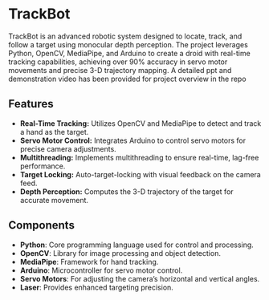 # TrackBot

TrackBot is an advanced robotic system designed to locate, track, and follow a target using monocular depth perception. The project leverages Python, OpenCV, MediaPipe, and Arduino to create a droid with real-time tracking capabilities, achieving over 90% accuracy in servo motor movements and precise 3-D trajectory mapping. A detailed ppt and demonstration video has been provided for project overview in the repo

## Features

- **Real-Time Tracking:** Utilizes OpenCV and MediaPipe to detect and track a hand as the target.
- **Servo Motor Control:** Integrates Arduino to control servo motors for precise camera adjustments.
- **Multithreading:** Implements multithreading to ensure real-time, lag-free performance.
- **Target Locking:** Auto-target-locking with visual feedback on the camera feed.
- **Depth Perception:** Computes the 3-D trajectory of the target for accurate movement.

## Components

- **Python**: Core programming language used for control and processing.
- **OpenCV**: Library for image processing and object detection.
- **MediaPipe**: Framework for hand tracking.
- **Arduino**: Microcontroller for servo motor control.
- **Servo Motors**: For adjusting the camera’s horizontal and vertical angles.
- **Laser**: Provides enhanced targeting precision.
